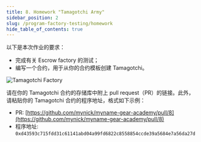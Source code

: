 ```yaml
---
title: 8. Homework "Tamagotchi Army"
sidebar_position: 2
slug: /program-factory-testing/homework
hide_table_of_contents: true
---
```


以下是本次作业的要求：

- 完成有关 Escrow factory 的测试；
- 编写一个合约，用于从你的合约模板创建 Tamagotchi。

![Tamagotchi Factory](/img/22/tamagotchi-army.jpg)

请在你的 Tamagotchi 合约的存储库中附上 pull request（PR）的链接。此外，请粘贴你的 Tamagotchi 合约的程序地址，格式如下示例：

- PR: [https://github.com/mynick/myname-gear-academy/pull/8](https://github.com/mynick/myname-gear-academy/pull/8)
- 程序地址: `0xd43593c715fdd31c61141abd04a99fd6822c8558854ccde39a5684e7a56da27d`
